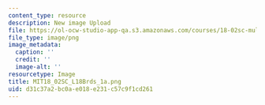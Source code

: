 ```yaml
---
content_type: resource
description: New image Upload
file: https://ol-ocw-studio-app-qa.s3.amazonaws.com/courses/18-02sc-multivariable-calculus-fall-2010/d31c37a2bc0ae018e231c57c9f1cd261_MIT18_02SC_L18Brds_1a.png
file_type: image/png
image_metadata:
  caption: ''
  credit: ''
  image-alt: ''
resourcetype: Image
title: MIT18_02SC_L18Brds_1a.png
uid: d31c37a2-bc0a-e018-e231-c57c9f1cd261
---
```

